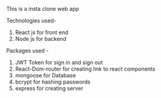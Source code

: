 This is a insta clone web app

Technologies used-

1. React js for front end
2. Node js for backend


Packages used -

1. JWT Token for sign in and sign out
2. React-Dom-router for creating link to react components
3. mongoose for Database
4. bcrypt for hashing passwords
5. express for creating server